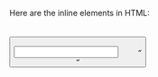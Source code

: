 Here are the inline elements in HTML:

<a><abbr><acronym>
<b><bdo><big><br><button>
<cite><code>
<dfn>
<em>
<i><img><input>
<kbd>
<label>
<map>
<object><output>
<q>
<samp><script><select><small><span><strong><sub><sup>
<textarea><time><tt>
<var>
